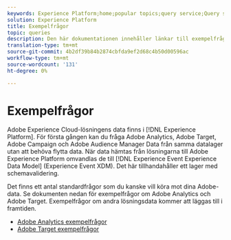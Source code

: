 ```yaml
---
keywords: Experience Platform;home;popular topics;query service;Query service;sample queries;sample query;
solution: Experience Platform
title: Exempelfrågor
topic: queries
description: Den här dokumentationen innehåller länkar till exempelfrågor för Adobe Analytics och Target.
translation-type: tm+mt
source-git-commit: 4b2df39b84b2874cbfda9ef2d68c4b50d00596ac
workflow-type: tm+mt
source-wordcount: '131'
ht-degree: 0%

---
```



# Exempelfrågor

Adobe Experience Cloud-lösningens data finns i [!DNL Experience Platform]. För första gången kan du fråga Adobe Analytics, Adobe Target, Adobe Campaign och Adobe Audience Manager Data från samma datalager utan att behöva flytta data. När data hämtas från lösningarna till Adobe Experience Platform omvandlas de till [!DNL Experience Event Experience Data Model] (Experience Event XDM). Det här tillhandahåller ett lager med schemavalidering.

Det finns ett antal standardfrågor som du kanske vill köra mot dina Adobe-data. Se dokumenten nedan för exempelfrågor om Adobe Analytics och Adobe Target. Exempelfrågor om andra lösningsdata kommer att läggas till i framtiden.

- [Adobe Analytics exempelfrågor](adobe-analytics.md)
- [Adobe Target exempelfrågor](adobe-target.md)
